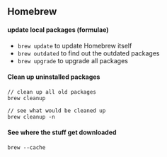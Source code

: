 ## Homebrew

#### update local packages (formulae)

- `brew update` to update Homebrew itself
- `brew outdated` to find out the outdated packages
- `brew upgrade` to upgrade all packages

#### Clean up uninstalled packages

```
// clean up all old packages
brew cleanup

// see what would be cleaned up
brew cleanup -n
```

#### See where the stuff get downloaded

```
brew --cache
```

